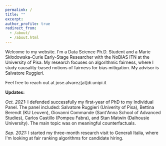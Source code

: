 ```yaml
---
permalink: /
title: ""
excerpt:
author_profile: true
redirect_from: 
  - /about/
  - /about.html
---
```


Welcome to my website. I'm a Data Science Ph.D. Student and a Marie Skłodowska-Curie Early-Stage Researcher with the NoBIAS ITN at the University of Pisa. My research focuses on algorithmic fairness, where I study causality-based notions of fairness for bias mitigation. My advisor is Salvatore Ruggieri.

Feel free to reach out at jose.alvarez[at]di.unipi.it

**Updates:**

*Oct. 2021:* I defended successfully my first-year of PhD to my Individual Panel. The panel included: Salvatore Ruggieri (Univerity of Pisa), Bettina Berendt (KU Leuven), Giovanni Commande (Sant'Anna School of Advanced Studies), Carlos Castillo (Pompeu Fabra), and Stan Matwin (Dalhousie University). The main topic was on meaningful counterfactuals.

*Sep. 2021:* I started my three-month research visit to Generali Italia, where I'm looking at fair ranking algorithms for candidate hiring.

